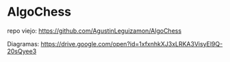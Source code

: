 # AlgoChess
repo viejo: https://github.com/AgustinLeguizamon/AlgoChess

Diagramas: https://drive.google.com/open?id=1xfxnhkXJ3xLRKA3VisyEl9Q-20sQyee3
